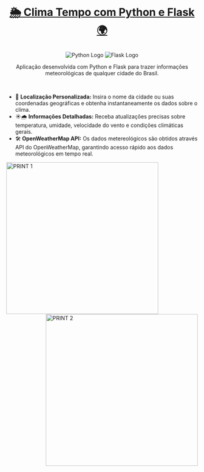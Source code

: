 <h1 align="center">
 
 [🌦️ Clima Tempo com Python e Flask 🌍](https://clima-tempo-python-flask.onrender.com)
 
 </h1>

<div align="center">
    <img src="https://img.shields.io/badge/Python-3776AB?style=for-the-badge&logo=python&logoColor=white" alt="Python Logo">
    <img src="https://img.shields.io/badge/Flask-000000?style=for-the-badge&logo=flask&logoColor=white" alt="Flask Logo">
</div>

<p align="center">Aplicação desenvolvida com Python e Flask para trazer informações meteorológicas de qualquer cidade do Brasil.</p>

&nbsp;

 * 📍 **Localização Personalizada:** Insira o nome da cidade ou suas coordenadas geográficas e obtenha instantaneamente os dados sobre o clima.
 * ☀️🌧️ **Informações Detalhadas:** Receba atualizações precisas sobre temperatura, umidade, velocidade do vento e condições climáticas gerais.
 * 🛠️ **OpenWeatherMap API:** Os dados metereológicos são obtidos através API do OpenWeatherMap, garantindo acesso rápido aos dados meteorológicos em tempo real.

<img alt="PRINT 1" src="https://github.com/menezesalexandre-development/clima_tempo_python_flask/assets/105326153/f2faeba1-f95e-4309-86e0-f696df4694fa" align="left" width="400">
<img alt="PRINT 2" src="https://github.com/menezesalexandre-development/clima_tempo_python_flask/assets/105326153/326b599c-b7b4-4cc3-ad5a-aff63486dd4b" align="right" width="400">
